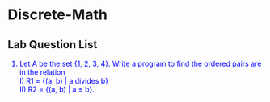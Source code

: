 # Discrete-Math
## Lab Question List

<ol style="color:blue;">
  <li>Let A be the set {1, 2, 3, 4}. Write a program to find the ordered pairs are in the relation<br/>
 I) R1 = {(a, b) | a divides b} <br/>II) R2 = {(a, b) | a ≤ b}.</li>
</ol>
